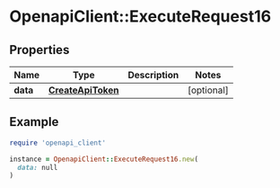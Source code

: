 # OpenapiClient::ExecuteRequest16

## Properties

| Name | Type | Description | Notes |
| ---- | ---- | ----------- | ----- |
| **data** | [**CreateApiToken**](CreateApiToken.md) |  | [optional] |

## Example

```ruby
require 'openapi_client'

instance = OpenapiClient::ExecuteRequest16.new(
  data: null
)
```

